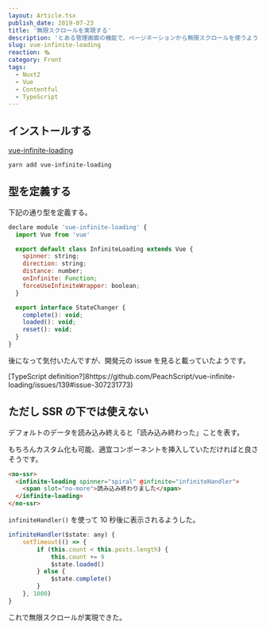 ```yaml
---
layout: Article.tsx
publish_date: 2019-07-23
title: '無限スクロールを実現する'
description: 'とある管理画面の機能で、ページネーションから無限スクロールを使うような変更があったので軽く書いた。'
slug: vue-infinite-loading
reaction: 🗞
category: Front
tags:
  - Nuxt2
  - Vue
  - Contentful
  - TypeScript
---
```


## インストールする

[vue-infinite-loading](https://www.npmjs.com/package/vue-infinite-loading)

```bash
yarn add vue-infinite-loading
```

## 型を定義する

下記の通り型を定義する。

```js
declare module 'vue-infinite-loading' {
  import Vue from 'vue'

  export default class InfiniteLoading extends Vue {
    spinner: string;
    direction: string;
    distance: number;
    onInfinite: Function;
    forceUseInfiniteWrapper: boolean;
  }

  export interface StateChanger {
    complete(): void;
    loaded(): void;
    reset(): void;
  }
}
```

後になって気付いたんですが、開発元の issue を見ると載っていたようです。

[TypeScript definition?]8https://github.com/PeachScript/vue-infinite-loading/issues/139#issue-307231773)

## ただし SSR の下では使えない

デフォルトのデータを読み込み終えると「読み込み終わった」ことを表す。

もちろんカスタム化も可能、適宜コンポーネントを挿入していただければと良さそうです。

```html
<no-ssr>
  <infinite-loading spinner="spiral" @infinite="infiniteHandler">
    <span slot="no-more">読み込み終わりました</span>
  </infinite-loading>
</no-ssr>
```

`infiniteHandler()` を使って 10 秒後に表示されるようした。

```js
infiniteHandler($state: any) {
    setTimeout(() => {
        if (this.count < this.posts.length) {
            this.count += 9
            $state.loaded()
        } else {
            $state.complete()
        }
    }, 1000)
}
```

これで無限スクロールが実現できた。
